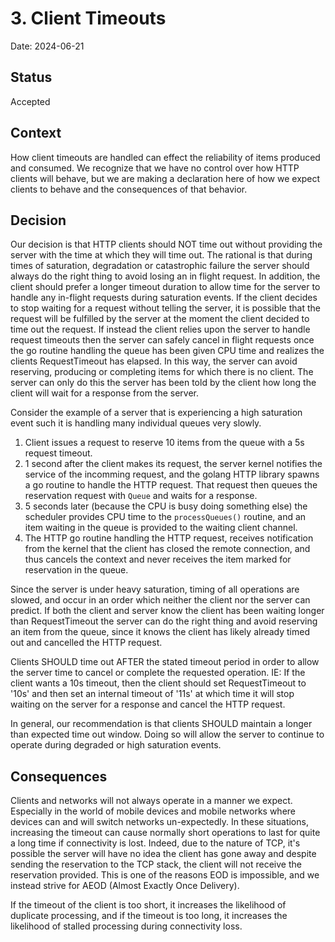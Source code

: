 # 3. Client Timeouts

Date: 2024-06-21

## Status

Accepted

## Context

How client timeouts are handled can effect the reliability of items produced and consumed. We recognize that we have
no control over how HTTP clients will behave, but we are making a declaration here of how we expect clients to behave
and the consequences of that behavior.

## Decision

Our decision is that HTTP clients should NOT time out without providing the server with the time at which they
will time out. The rational is that during times of saturation, degradation or catastrophic failure the server should 
always do the right thing to avoid losing an in flight request. In addition, the client should prefer a longer timeout
duration to allow time for the server to handle any in-flight requests during saturation events. If the client decides
to stop waiting for a request without telling the server, it is possible that the request will be fulfilled by the
server at the moment the client decided to time out the request. If instead the client relies upon the server to handle
request timeouts then the server can safely cancel in flight requests once the go routine handling the queue has been
given CPU time and realizes the clients RequestTimeout has elapsed. In this way, the server can avoid reserving, 
producing or completing items for which there is no client. The server can only do this the server has been told by 
the client how long the client will wait for a response from the server.

Consider the example of a server that is experiencing a high saturation event such it is handling many individual 
queues very slowly.
1. Client issues a request to reserve 10 items from the queue with a 5s request timeout.
2. 1 second after the client makes its request, the server kernel notifies the service of the incomming request,
   and the golang HTTP library spawns a go routine to handle the HTTP request. That request then queues the 
   reservation request with `Queue` and waits for a response.
3. 5 seconds later (because the CPU is busy doing something else) the scheduler provides CPU time to the 
   `processQueues()` routine, and an item waiting in the queue is provided to the waiting client channel.
4. The HTTP go routine handling the HTTP request, receives notification from the kernel that the client has closed 
   the remote connection, and thus cancels the context and never receives the item marked for reservation in the queue.

Since the server is under heavy saturation, timing of all operations are slowed, and occur in an order which neither 
the client nor the server can predict. If both the client and server know the client has been waiting longer than 
RequestTimeout the server can do the right thing and avoid reserving an item from the queue, since it knows the 
client has likely already timed out and cancelled the HTTP request.

Clients SHOULD time out AFTER the stated timeout period in order to allow the server time to cancel or complete
the requested operation. IE: If the client wants a 10s timeout, then the client should set RequestTimeout to '10s' 
and then set an internal timeout of '11s' at which time it will stop waiting on the server for a response and cancel
the HTTP request.

In general, our recommendation is that clients SHOULD maintain a longer than expected time out window. Doing so will 
allow the server to continue to operate during degraded or high saturation events.

## Consequences

Clients and networks will not always operate in a manner we expect. Especially in the world of mobile devices and
mobile networks where devices can and will switch networks un-expectedly. In these situations, increasing the timeout
can cause normally short operations to last for quite a long time if connectivity is lost. Indeed, due to the nature of 
TCP, it's possible the server will have no idea the client has gone away and despite sending the reservation to the
TCP stack, the client will not receive the reservation provided. This is one of the reasons EOD is impossible, and we 
instead strive for AEOD (Almost Exactly Once Delivery).

If the timeout of the client is too short, it increases the likelihood of duplicate processing, and if the timeout
is too long, it increases the likelihood of stalled processing during connectivity loss.
